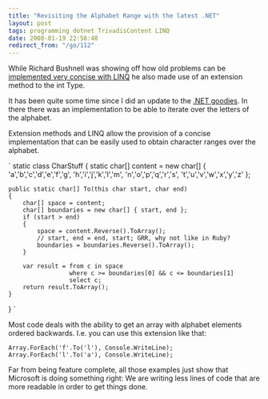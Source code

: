 ```yaml
---
title: "Revisiting the Alphabet Range with the latest .NET"
layout: post
tags: programming dotnet TrivadisContent LINQ
date: 2008-01-19 22:58:48
redirect_from: "/go/112"
---
```


While Richard Bushnell was showing off how old problems can be [implemented very concise with LINQ](http://richardbushnell.net/index.php/2008/01/18/using-linqpad-to-create-a-time-selector-drop-down-list/) he also made use of an extension method to the int Type.

It has been quite some time since I did an update to the [.NET goodies](/?q=node/54). In there there was an implementation to be able to iterate over the letters of the alphabet.

Extension methods and LINQ allow the provision of a concise implementation that can be easily used to obtain character ranges over the alphabet.

`
static class CharStuff
{
    static char[] content =
        new char[] {
            'a','b','c','d','e','f','g',
            'h','i','j','k','l','m',
            'n','o','p','q','r','s',
            't','u','v','w','x','y','z'
        };

    public static char[] To(this char start, char end)
    {
        char[] space = content;
        char[] boundaries = new char[] { start, end };
        if (start > end)
        {
            space = content.Reverse().ToArray();
            // start, end = end, start; GRR, why not like in Ruby?
            boundaries = boundaries.Reverse().ToArray();
        }

        var result = from c in space
                     where c >= boundaries[0] && c <= boundaries[1]
                     select c;
        return result.ToArray();
    }
}
`

Most code deals with the ability to get an array with alphabet elements ordered backwards. I.e. you can use this extension like that:

`
Array.ForEach('f'.To('l'), Console.WriteLine);
Array.ForEach('l'.To('a'), Console.WriteLine);
`

Far from being feature complete, all those examples just show that Microsoft is doing something right: We are writing less lines of code that are more readable in order to get things done.
